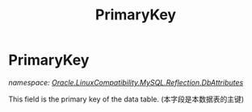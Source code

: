 ﻿---
title: PrimaryKey
---

# PrimaryKey
_namespace: [Oracle.LinuxCompatibility.MySQL.Reflection.DbAttributes](N-Oracle.LinuxCompatibility.MySQL.Reflection.DbAttributes.html)_

This field is the primary key of the data table.
 (本字段是本数据表的主键)




